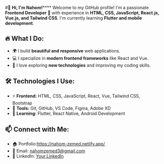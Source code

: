 #👋 **Hi, I'm **Nahom!********
Welcome to my GitHub profile! I'm a passionate **Frontend Developer** 🚀 with experience in **HTML, CSS, JavaScript, React.js, Vue.js, and Tailwind CSS**. I'm currently learning **Flutter and mobile development**.

## 🔥 What I Do:
- 🌍 I build **beautiful and responsive** web applications.
- 💻 I specialize in **modern frontend frameworks** like React and Vue.
- 🚀 I love exploring **new technologies** and improving my coding skills.

## 🛠 Technologies I Use:
- ⚡ **Frontend:** HTML, CSS, JavaScript, React, Vue, Tailwind CSS, Bootstrap
- 🔧 **Tools:** Git, GitHub, VS Code, Figma, Adobe XD
- 📱 **Learning:** Flutter, React Native, Android Development

## 📫 Connect with Me:
- 🏠 Portfolio:https://nahom-zemed.netlify.app/
- 📧 Email: nahomzemed3@gmail.com
- 💼 LinkedIn: [Your LinkedIn](https://linkedin.com/in/nahom-zemed)
